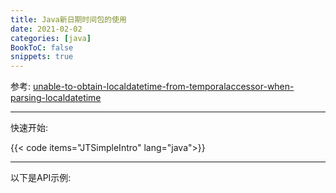 ```yaml
---
title: Java新日期时间包的使用
date: 2021-02-02
categories: [java]
BookToC: false
snippets: true
---
```


参考: [unable-to-obtain-localdatetime-from-temporalaccessor-when-parsing-localdatetime](https://stackoverflow.com/questions/27454025/unable-to-obtain-localdatetime-from-temporalaccessor-when-parsing-localdatetime)

---
快速开始:

{{< code items="JTSimpleIntro" lang="java">}}

---
以下是API示例:


